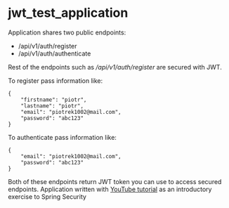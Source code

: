 # jwt_test_application
Application shares two public endpoints:
<ul>
  <li>/api/v1/auth/register</li>
  <li>/api/v1/auth/authenticate</li>
</ul>
Rest of the endpoints such as <i>/api/v1/auth/register</i> are secured with JWT. 

To register pass information like:
```
{
    "firstname": "piotr",
    "lastname": "piotr",
    "email": "piotrek1002@mail.com",
    "password": "abc123"
}
```
To authenticate pass information like:
```
{
    "email": "piotrek1002@mail.com",
    "password": "abc123"
}
```
Both of these endpoints return JWT token you can use to access secured endpoints.
Application written with <a href="https://www.youtube.com/watch?v=KxqlJblhzfI&ab_channel=Amigoscode"> YouTube tutorial</a> as an introductory exercise to Spring Security 
